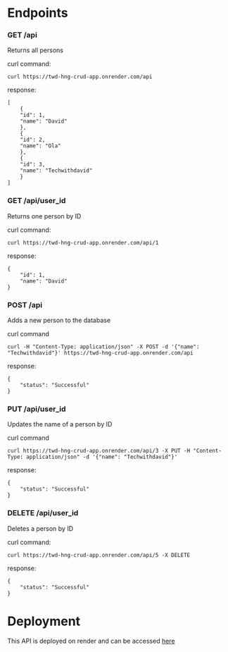 # Endpoints

### GET /api
Returns all persons

curl command:
```
curl https://twd-hng-crud-app.onrender.com/api
```

response:
```
[
    {
	"id": 1,
	"name": "David"
    },
    {
	"id": 2,
	"name": "Ola"
    },
    {
	"id": 3,
	"name": "Techwithdavid"
    }
]
```

### GET /api/user_id
Returns one person by ID

curl command:
```
curl https://twd-hng-crud-app.onrender.com/api/1
```

response:
```
{
    "id": 1,
    "name": "David"
}
```

### POST /api
Adds a new person to the database

curl command
```
curl -H "Content-Type: application/json" -X POST -d '{"name": "Techwithdavid"}' https://twd-hng-crud-app.onrender.com/api
```

response:
```
{
    "status": "Successful"
}
```

### PUT /api/user_id
Updates the name of a person by ID

curl command
```
curl https://twd-hng-crud-app.onrender.com/api/3 -X PUT -H "Content-Type: application/json" -d '{"name": "Techwithdavid"}'
```

response:
```
{
    "status": "Successful"
}
```

### DELETE /api/user_id
Deletes a person by ID

curl command:
```
curl https://twd-hng-crud-app.onrender.com/api/5 -X DELETE
```

response:
```
{
    "status": "Successful"
}
```

# Deployment

This API is deployed on render and can be accessed [here](https://twd-hng-crud-app.onrender.com/api)
